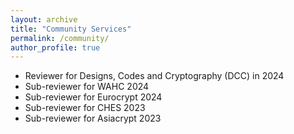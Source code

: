 ```yaml
---
layout: archive
title: "Community Services"
permalink: /community/
author_profile: true
---
```

 - Reviewer for Designs, Codes and Cryptography (DCC) in 2024
 - Sub-reviewer for WAHC 2024
 - Sub-reviewer for Eurocrypt 2024
 - Sub-reviewer for CHES 2023
 - Sub-reviewer for Asiacrypt 2023
